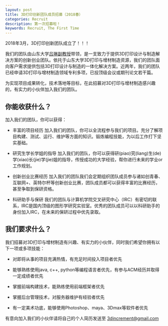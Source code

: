 ```yaml
---
layout: post
title: 3D打印创新团队成员招募（2018春）
categories: Recruit
description: 第一次招募啦！
keywords: Recruit, The First Time
---
```


2018年3月，3D打印创新团队成立了！！！


我们的团队由山东大学[吕琳副教授][1]带领，是一支致力于提供3D打印设计与制造解决方案的创新创业团队。依托于山东大学3D打印与增材制造资源，我们的团队面向客户需求提供包括3D打印设计与制造的一体化解决方案。近两年，我们的团队已经申请3D打印与增材制造领域专利多项，已投顶级会议或期刊论文若干篇。

为实现项目成果转化，技术落地等目标，在此招募对3D打印与增材制造感兴趣的，有实力的小伙伴加入我们的团队。

## 你能收获什么？

加入我们的团队，你可以获得：

* 丰富的项目经历 加入我们的团队，你可以全流程参与我们的项目。充分了解项目构建、测试、运行、维护等方面的知识。锻炼编程技能，为以后工作打下坚实基础。

* 研究生学长学姐的指导 加入我们的团队，你可以获得研(piao)究(liang)生(de)学(xiao)长(jie)学(jie)姐的指导，传授成功的大学经验，帮你进行未来的学业or 工作规划。

* 创新创业比赛经历 加入我们的团队我们会定期组织团队成员参与诸如创青春、互联网+、英特尔杯等创新创业比赛，团队成员都可以获得丰富的比赛经历，甚至争取到保研资格。

* 科研助手与保研 我们的团队与计算机学院交叉研究中心（IRC）有密切的联系，IRC是国内顶级的图形学研究实验室。优秀的团队成员可以以科研助手的身份加入IRC，在未来的保研过程中优先录取。

## 我们要求什么？

我们招募对3D打印与增材制造有兴趣、有实力的小伙伴，同时我们希望你拥有以下一项或多项技能：

* 对即将从事的项目充满热情，有充足时间投入项目者优先

* 能够熟练使用java, c++, python等编程语言者优先，有参与ACM经历并取得一定成绩者优先

* 掌握前端构建技术，能熟练使用前端框架者优先

* 掌握后台管理技术，对服务器维护有经验者优先

* 有一定美术功底，能够使用Photoshop、maya、3Dmax等软件者优先

有意向加入我们的小伙伴请将自己的个人简历发送至 3dincrement@gmail.com

[1]: http://www.cs.sdu.edu.cn/zh/~llu
